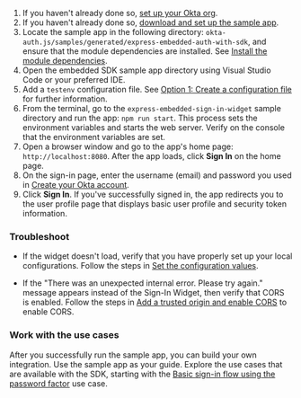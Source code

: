 1. If you haven't already done so, [set up your Okta org](/docs/guides/set-up-org/#set-up-your-okta-org-for-a-password-factor-only-use-case).
1. If you haven't already done so, [download and set up the sample app](/docs/guides/oie-embedded-common-download-setup-app/nodejs/main/).
1. Locate the sample app in the following directory:
`okta-auth.js/samples/generated/express-embedded-auth-with-sdk`, and ensure that the module dependencies are installed. See [Install the module dependencies](/docs/guides/oie-embedded-common-download-setup-app/nodejs/main/#install-the-module-dependencies).
1. Open the embedded SDK sample app directory using Visual Studio Code or your preferred IDE.
1. Add a `testenv` configuration file. See [Option 1: Create a configuration file](/docs/guides/oie-embedded-common-download-setup-app/nodejs/main/#option-1-create-a-configuration-file) for further information.
1. From the terminal, go to the `express-embedded-sign-in-widget` sample directory and run the app: `npm run start`. This process sets the environment variables and starts the web server. Verify on the console that the environment variables are set.
1. Open a browser window and go to the app's home page: `http://localhost:8080`. After the app loads, click **Sign In** on the home page.
1. On the sign-in page, enter the username (email) and password you used in [Create your Okta account](/docs/guides/set-up-org/#create-your-okta-account).
1. Click **Sign In**. If you've successfully signed in, the app redirects you to the user profile page that displays basic user profile and security token information.

### Troubleshoot

* If the widget doesn't load, verify that you have properly set up your local configurations. Follow the steps in [Set the configuration values](/docs/guides/oie-embedded-common-download-setup-app/nodejs/main/#set-the-configuration-values).

* If the "There was an unexpected internal error. Please try again." message appears instead of the Sign-In Widget, then verify that CORS is enabled. Follow the steps in [Add a trusted origin and enable CORS](/docs/guides/oie-embedded-common-org-setup/nodejs/main/#add-a-trusted-origin-and-enable-cors) to enable CORS.

### Work with the use cases

After you successfully run the sample app, you can build your own integration. Use the sample app as your guide. Explore the use cases that are available with the SDK, starting with the [Basic sign-in flow using the password factor](/docs/guides/oie-embedded-sdk-use-case-basic-sign-in/nodejs/main/) use case.

